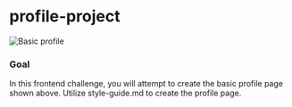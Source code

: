 # profile-project

![Basic profile](https://github.com/WVHS-Webdev/profile-project/screenshot.png)

### Goal

In this frontend challenge, you will attempt to create the basic profile page shown above. Utilize style-guide.md to create the profile page.
